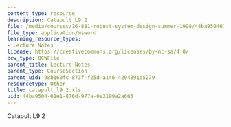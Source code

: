 ```yaml
---
content_type: resource
description: Catapult L9 2
file: /media/courses/16-881-robust-system-design-summer-1998/44ba950461e1876d977a0e2199a2a665_catapult_l9_2.xls
file_type: application/msword
learning_resource_types:
- Lecture Notes
license: https://creativecommons.org/licenses/by-nc-sa/4.0/
ocw_type: OCWFile
parent_title: Lecture Notes
parent_type: CourseSection
parent_uid: 98b160fc-873f-f25d-a146-4204891d5279
resourcetype: Other
title: catapult_l9_2.xls
uid: 44ba9504-61e1-876d-977a-0e2199a2a665
---
```

Catapult L9 2